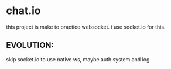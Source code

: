 # chat.io

this project is make to practice websocket. i use socket.io for this. 


## EVOLUTION:

skip socket.io to use native ws, maybe auth system and log 

